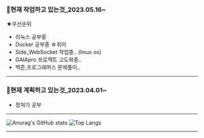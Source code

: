 ### 💬현재 작업하고 있는것_2023.05.16~
★우선순위
- 리눅스 공부중
- Docker 공부중
☆취미
- Side_WebSocket 작업중.. (linux os)
- GAIApro 프로젝트 고도화중..
- 백준,프로그래머스 문제풀이..
<hr>

### 💬현재 계획하고 있는것_2023.04.01~
- 정처기 공부

<hr>

![Anurag's GitHub stats](https://github-readme-stats.vercel.app/api?username=suminpark123&show_icons=true&theme=default)
![ Top Langs ](https://github-readme-stats.vercel.app/api/top-langs/?username=suminpark123&layout=compact&theme=default)
<hr>

<!--
**suminpark123/suminpark123** is a ✨ _special_ ✨ repository because its `README.md` (this file) appears on your GitHub profile.

Here are some ideas to get you started:

- 🔭 I’m currently working on ...
- 🌱 I’m currently learning ...
- 👯 I’m looking to collaborate on ...
- 🤔 I’m looking for help with ...
- 💬 Ask me about ...
- 📫 How to reach me: ...
- 😄 Pronouns: ...
- ⚡ Fun fact: ...
👋
방문자수
<a href="https://github.com/suminpark123/"><img src="https://hits.seeyoufarm.com/api/count/incr/badge.svg?url=https%3A%2F%2Fgithub.com%2Fsuminpark123%2F&count_bg=%2379C83D&title_bg=%23555555&icon=&icon_color=%23E7E7E7&title=%EB%B0%A9%EB%AC%B8&edge_flat=false"/></a>
-->
